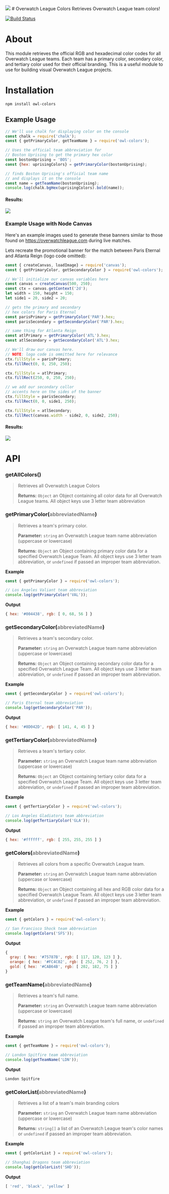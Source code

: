 <img src="https://acupoftee.github.io/images/logos.jpg">
# Overwatch League Colors
Retrieves Overwatch League team colors!

[![Build Status](https://travis-ci.org/acupoftee/overwatch-league-colors.svg?branch=master)](https://travis-ci.org/acupoftee/overwatch-league-colors)


# About
This module retrieves the official RGB and hexadecimal color codes for all Overwatch League teams. Each team has a primary color, secondary color, and tertiary color used for their official branding. This is a useful module to use for building visual Overwatch League projects. 

# Installation
```
npm install owl-colors
```
## Example Usage
```js
// We'll use chalk for displaying color on the console
const chalk = require('chalk');
const { getPrimaryColor, getTeamName } = require('owl-colors');

// Uses the official team abbreviation for 
// Boston Uprising to get the primary hex color
const bostonUprising = 'BOS';
const {hex: uprisingColors} = getPrimaryColor(bostonUprising);

// finds Boston Uprising's official team name
// and displays it on the console
const name = getTeamName(bostonUprising);
console.log(chalk.bgHex(uprisingColors).bold(name));
```
#### Results: 
<img src="https://acupoftee.github.io/images/example.png">

### Example Usage with Node Canvas
Here's an example images used to generate 
these banners similar to those found on https://overwatchleague.com during live matches.

Lets recreate the promotional banner for the match between Paris Eternal and Atlanta Reign (logo code omitted):
```js
const { createCanvas, loadImage} = require('canvas');
const { getPrimaryColor, getSecondaryColor } = require('owl-colors');

// We'll initialize our canvas variables here
const canvas = createCanvas(500, 250);
const ctx = canvas.getContext('2d');
let width = 150, height = 150;
let side1 = 20, side2 = 20;

// gets the primary and secondary 
// hex colors for Paris Eternal
const parisPrimary = getPrimaryColor('PAR').hex;
const parisSecondary = getSecondaryColor('PAR').hex;

// same thing for Atlanta Reign
const atlPrimary = getPrimaryColor('ATL').hex;
const atlSecondary = getSecondaryColor('ATL').hex;

// We'll draw our canvas here.
// NOTE: logo code is ommitted here for relevance
ctx.fillStyle = parisPrimary;
ctx.fillRect(0, 0, 250, 250);

ctx.fillStyle = atlPrimary;
ctx.fillRect(250, 0, 250, 250);

// we add our secondary collor
// accents here on the sides of the banner
ctx.fillStyle = parisSecondary;
ctx.fillRect(0, 0, side1, 250);

ctx.fillStyle = atlSecondary;
ctx.fillRect(canvas.width - side2, 0, side2, 250);
```
#### Results: 
<img src="https://acupoftee.github.io/images/banner-1.png">


# API

### getAllColors()
> Retrieves all Overwatch League Colors 
> 
> **Returns:** `Object` an Object containing all color data for all
> Overwatch League teams. All object keys use 3 letter team abbreviation

### getPrimaryColor(<span style="color:gray">abbreviatedName</span>)
> Retrieves a team's primary color.
>  
> **Parameter:** `string` an Overwatch League team name abbreviation (uppercase or lowercase)
>
> **Returns:** `Object` an Object containing primary color data for a
> specified Overwatch League Team. All object keys use 3 letter team abbreviation, 
> or `undefined` if passed an improper team abbreviation.

**Example**
```js
const { getPrimaryColor } = require('owl-colors');

// Los Angeles Valiant team abbreviation
console.log(getPrimaryColor('VAL'));  
```
**Output**
```js
{ hex: '#004438', rgb: [ 0, 68, 56 ] }
```

### getSecondaryColor(<span style="color:gray">abbreviatedName</span>)
> Retrieves a team's secondary color.
>  
> **Parameter:** `string` an Overwatch League team name abbreviation (uppercase or lowercase)
>
> **Returns:** `Object` an Object containing secondary color data for a
> specified Overwatch League Team. All object keys use 3 letter team abbreviation, 
> or `undefined` if passed an improper team abbreviation.

**Example**
```js
const { getSecondaryColor } = require('owl-colors');

// Paris Eternal team abbreviation
console.log(getSecondaryColor('PAR'));  
```
**Output**
```js
{ hex: '#8D042D', rgb: [ 141, 4, 45 ] }
```

### getTertiaryColor(<span style="color:gray">abbreviatedName</span>)
> Retrieves a team's tertiary color.
>  
> **Parameter:** `string` an Overwatch League team name abbreviation (uppercase or lowercase)
>
> **Returns:** `Object` an Object containing tertiary color data for a
> specified Overwatch League Team. All object keys use 3 letter team abbreviation, 
> or `undefined` if passed an improper team abbreviation.

**Example**
```js
const { getTertiaryColor } = require('owl-colors');

// Los Angeles Gladiators team abbreviation
console.log(getTertiaryColor('GLA'));  
```
**Output**
```js
{ hex: '#ffffff', rgb: [ 255, 255, 255 ] }
```

### getColors(<span style="color:gray">abbreviatedName</span>)
> Retrieves all colors from a specific Overwatch League team.
>  
> **Parameter:** `string` an Overwatch League team name abbreviation (uppercase or lowercase)
>
> **Returns:** `Object` an Object containing all hex and RGB color data for a specified Overwatch League Team. All object keys use 3 letter team abbreviation, or `undefined` if passed an improper team abbreviation.

**Example**
```js
const { getColors } = require('owl-colors');

// San Francisco Shock team abbreviation
console.log(getColors('SFS'));  
```
**Output**
```js
{ 
  gray: { hex: '#75787B', rgb: [ 117, 120, 123 ] },
  orange: { hex: '#FC4C02', rgb: [ 252, 76, 2 ] },
  gold: { hex: '#CAB64B', rgb: [ 202, 182, 75 ] } 
}
```
### getTeamName(<span style="color:gray">abbreviatedName</span>)
> Retrieves a team's full name.
>  
> **Parameter:** `string` an Overwatch League team name abbreviation (uppercase or lowercase)
>
> **Returns:** `string` an Overwatch League team's full name,
> or `undefined` if passed an improper team abbreviation.

**Example**
```js
const { getTeamName } = require('owl-colors');

// London Spitfire team abbreviation
console.log(getTeamName('LDN'));  
```
**Output**
```js
London Spitfire
```

### getColorList(<span style="color:gray">abbreviatedName</span>)
> Retrieves a list of a team's main branding colors
>  
> **Parameter:** `string` an Overwatch League team name abbreviation (uppercase or lowercase)
>
> **Returns:** `string[]` a list of an Overwatch League team's color names
> or `undefined` if passed an improper team abbreviation.

**Example**
```js
const { getColorList } = require('owl-colors');

// Shanghai Dragons team abbreviation
console.log(getColorList('SHD'));
```
**Output**
```js
[ 'red', 'black', 'yellow' ]
```
<!-- ***
*Inspired by [NBA-Color](https://www.npmjs.com/package/nba-color)*. -->
